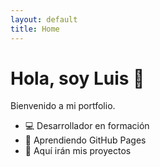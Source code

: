 ```yaml
---
layout: default
title: Home
---
```


# Hola, soy Luis 👋

Bienvenido a mi portfolio.

- 💻 Desarrollador en formación
- 🚀 Aprendiendo GitHub Pages
- 🎨 Aquí irán mis proyectos
